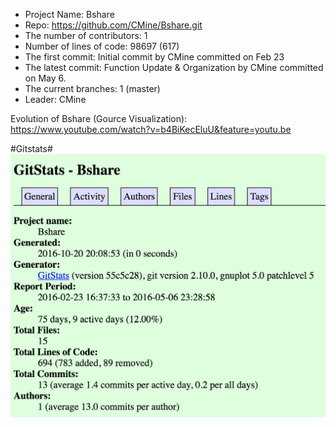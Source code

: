


- Project Name: Bshare
- Repo: https://github.com/CMine/Bshare.git
- The number of contributors: 1
- Number of lines of code: 98697 (617)
- The first commit: Initial commit by CMine committed on Feb 23
- The latest commit: Function Update & Organization by CMine committed on May 6.
- The current branches: 1 (master)
- Leader: CMine

Evolution of Bshare (Gource Visualization): https://www.youtube.com/watch?v=b4BiKecEluU&feature=youtu.be



#Gitstats#
![Regex](./1.png)

